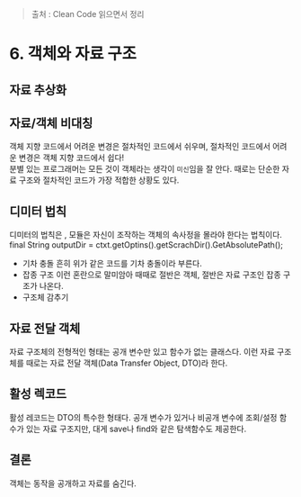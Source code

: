 > 출처 : Clean Code 읽으면서 정리

# 6. 객체와 자료 구조
## 자료 추상화
## 자료/객체 비대칭
객체 지향 코드에서 어려운 변경은 절차적인 코드에서 쉬우며, 절차적인 코드에서 어려운 변경은 객체 지향 코드에서 쉽다!  
분별 있는 프로그래머는 모든 것이 객체라는 생각이 `미신`임을 잘 안다. 때로는 단순한 자료 구조와 절차적인 코드가 가장 적합한 상황도 있다.
## 디미터 법칙
디미터의 법칙은 , 모듈은 자신이 조작하는 객체의 속사정을 몰라야 한다는 법칙이다.
final String outputDir = ctxt.getOptins().getScrachDir().GetAbsolutePath();
- 기차 충돌
흔히 위가 같은 코드를 기차 충돌이라 부른다.
- 잡종 구조
이런 혼란으로 말미암아 때때로 절반은 객체, 절반은 자료 구조인 잡종 구조가 나온다.
- 구조체 감추기
## 자료 전달 객체
자료 구조체의 전형적인 형태는 공개 변수만 있고 함수가 없는 클래스다. 이런 자료 구조체를 때로는 자료 전달 객체(Data Transfer Object, DTO)라 한다.
## 활성 렉코드
활성 레코드는 DTO의 특수한 형태다. 공개 변수가 있거나 비공개 변수에 조회/설정 함수가 있는 자료 구조지만, 대게 save나 find와 같은 탐색함수도 제공한다.
## 결론
객체는 동작을 공개하고 자료를 숨긴다.
